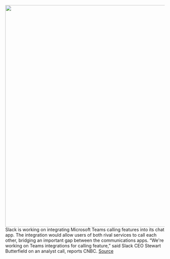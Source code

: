 <img src='https://cdn.vox-cdn.com/thumbor/eTuyVqi5IJssT9PMlTxoJp7tOFU=/0x0:2040x1360/1200x800/filters:focal(857x517:1183x843)/cdn.vox-cdn.com/uploads/chorus_image/image/66565281/acastro_190412_1777_slack_0002.0.jpg' width='700px' /><br/>
Slack is working on integrating Microsoft Teams calling features into its chat app. The integration would allow users of both rival services to call each other, bridging an important gap between the communications apps. “We're working on Teams integrations for calling feature,” said Slack CEO Stewart Butterfield on an analyst call, reports CNBC.
<a href='https://www.theverge.com/2020/3/27/21197091/slack-microsoft-teams-integration-calling-features'> Source <a/>